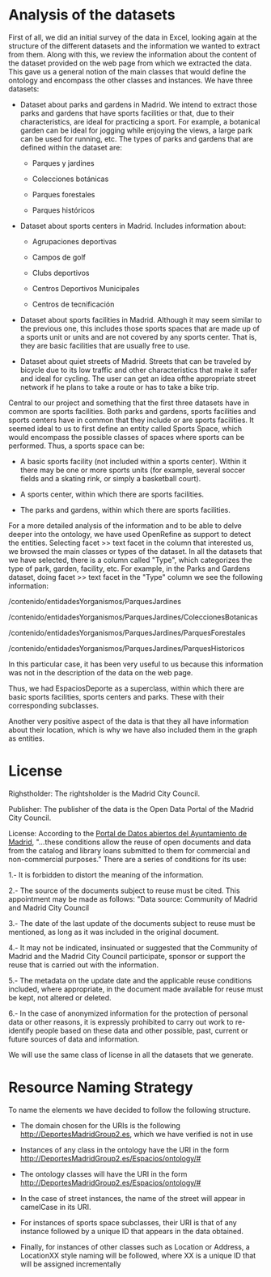 Analysis of the datasets
=======

First of all, we did an initial survey of the data in Excel, looking again at the structure of the different datasets and the information we wanted to extract from them. Along with this, we review the information about the content of the dataset provided on the web page from which we extracted the data. This gave us a general notion of the main classes that would define the ontology and encompass the other classes and instances. We have three datasets:

* Dataset about parks and gardens in Madrid. We intend to extract those parks and gardens that have sports facilities or that, due to their characteristics, are ideal for practicing a sport. For example, a botanical garden can be ideal for jogging while enjoying the views, a large park can be used for running, etc. The types of parks and gardens that are defined within the dataset are:
  
  * Parques y jardines
  
  * Colecciones botánicas
  
  * Parques forestales
  
  * Parques históricos

* Dataset about sports centers in Madrid. Includes information about:
  
  * Agrupaciones deportivas
  
  * Campos de golf
  
  * Clubs deportivos
  
  * Centros Deportivos Municipales
  
  * Centros de tecnificación

* Dataset about sports facilities in Madrid. Although it may seem similar to the previous one, this includes those sports spaces that are made up of a sports unit or units and are not covered by any sports center. That is, they are basic facilities that are usually free to use.

* Dataset about quiet streets of Madrid. Streets that can be traveled by bicycle due to its low traffic and other characteristics that make it safer and ideal for cycling. The user can get an idea of ​​the appropriate street network if he plans to take a route or has to take a bike trip.

Central to our project and something that the first three datasets have in common are sports facilities. Both parks and gardens, sports facilities and sports centers have in common that they include or are sports facilities. It seemed ideal to us to first define an entity called Sports Space, which would encompass the possible classes of spaces where sports can be performed. Thus, a sports space can be:

* A basic sports facility (not included within a sports center). Within it there may be one or more sports units (for example, several soccer fields and a skating rink, or simply a basketball court).

* A sports center, within which there are sports facilities.

* The parks and gardens, within which there are sports facilities.

For a more detailed analysis of the information and to be able to delve deeper into the ontology, we have used OpenRefine as support to detect the entities. Selecting facet >> text facet in the column that interested us, we browsed the main classes or types of the dataset. In all the datasets that we have selected, there is a column called "Type", which categorizes the type of park, garden, facility, etc. For example, in the Parks and Gardens dataset, doing facet >> text facet in the "Type" column we see the following information:

/contenido/entidadesYorganismos/ParquesJardines

/contenido/entidadesYorganismos/ParquesJardines/ColeccionesBotanicas

/contenido/entidadesYorganismos/ParquesJardines/ParquesForestales

/contenido/entidadesYorganismos/ParquesJardines/ParquesHistoricos

In this particular case, it has been very useful to us because this information was not in the description of the data on the web page.

Thus, we had EspaciosDeporte as a superclass, within which there are basic sports facilities, sports centers and parks. These with their corresponding subclasses.

Another very positive aspect of the data is that they all have information about their location, which is why we have also included them in the graph as entities.

License
=======

Righstholder: The rightsholder is the Madrid City Council.

Publisher: The publisher of the data is the Open Data Portal of the Madrid City Council.

License: According to the [Portal de Datos abiertos del Ayuntamiento de Madrid](https://datos.madrid.es/portal/site/egob/menuitem.3efdb29b813ad8241e830cc2a8a409a0/?vgnextoid=8742d660ccb62610VgnVCM1000001d4a900aRCRD&vgnextchannel=b4c412b9ace9f310VgnVCM100000171f5a0aRCRD&vgnextfmt=default), "...these conditions allow the reuse of open documents and data from the catalog and library loans submitted to them for commercial and non-commercial purposes." There are a series of conditions for its use:

1.- It is forbidden to distort the meaning of the information.

2.- The source of the documents subject to reuse must be cited. This appointment may be made as follows: "Data source: Community of Madrid and Madrid City Council

3.- The date of the last update of the documents subject to reuse must be mentioned, as long as it was included in the original document.

4.- It may not be indicated, insinuated or suggested that the Community of Madrid and the Madrid City Council participate, sponsor or support the reuse that is carried out with the information.

5.- The metadata on the update date and the applicable reuse conditions included, where appropriate, in the document made available for reuse must be kept, not altered or deleted.

6.- In the case of anonymized information for the protection of personal data or other reasons, it is expressly prohibited to carry out work to re-identify people based on these data and other possible, past, current or future sources of data and information.

We will use the same class of license in all the datasets that we generate.

Resource Naming Strategy
===============

To name the elements we have decided to follow the following structure.

* The domain chosen for the URIs is the following http://DeportesMadridGroup2.es, which we have verified is not in use

* Instances of any class in the ontology have the URI in the form http://DeportesMadridGroup2.es/Espacios/ontology/#

* The ontology classes will have the URI in the form http://DeportesMadridGroup2.es/Espacios/ontology/#

* In the case of street instances, the name of the street will appear in camelCase in its URI.

* For instances of sports space subclasses, their URI is that of any instance followed by a unique ID that appears in the data obtained.

* Finally, for instances of other classes such as Location or Address, a LocationXX style naming will be followed, where XX is a unique ID that will be assigned incrementally